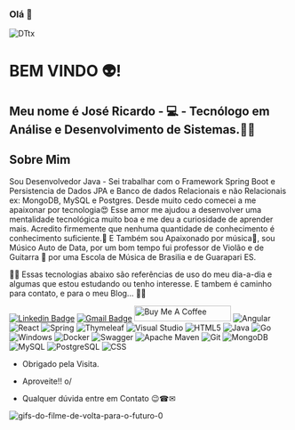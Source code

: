 ### Olá 👋

![DTtx](https://user-images.githubusercontent.com/56279938/207225604-22006804-b07c-4126-a7ca-b284ae63e448.gif)

# BEM VINDO 👽!

## Meu nome é José Ricardo - 💻 - Tecnólogo em Análise e Desenvolvimento de Sistemas.👨‍🎓

## Sobre Mim
Sou Desenvolvedor Java - Sei trabalhar com o Framework Spring Boot e Persistencia de Dados JPA e  Banco de dados Relacionais e não Relacionais ex: MongoDB, MySQL e Postgres.
Desde muito cedo comecei a me apaixonar por tecnologia😍 Esse amor me ajudou a desenvolver uma mentalidade tecnológica muito boa e me deu a curiosidade de aprender mais. Acredito firmemente que nenhuma quantidade de conhecimento é conhecimento suficiente.🧠
E Também sou Apaixonado por música🎼, sou Músico Auto de Data, por um bom tempo fui professor de Violão e de Guitarra 🎸  por uma Escola de Música de Brasilia e de Guarapari ES.


🚀🚀 Essas tecnologias abaixo são referências de uso do meu dia-a-dia e algumas que estou estudando ou tenho interesse. E tambem é caminho para contato, e para o meu Blog... 🚀🚀


[![Linkedin Badge](https://img.shields.io/badge/LinkedIn-0077B5?style=for-the-badge&logo=linkedin&logoColor=whitehttps://www.linkedin.com/in/ze-ricardo/)](https://www.linkedin.com/in/ze-ricardo/)
[![Gmail Badge](https://img.shields.io/badge/Gmail-D14836?style=for-the-badge&logo=gmail&logoColor=whitemailto:jricardo.ricarte@gmail.com)](mailto:jricardo.ricarte@gmail.com)
<a href="https://www.buymeacoffee.com/codeandmusic" target="_blank"><img src="https://cdn.buymeacoffee.com/buttons/default-orange.png" alt="Buy Me A Coffee" height="28" width="174"></a>
![Angular](https://img.shields.io/badge/angular-%23DD0031.svg?style=for-the-badge&logo=angular&logoColor=white)
![React](https://img.shields.io/badge/react-%2320232a.svg?style=for-the-badge&logo=react&logoColor=%2361DAFB)
![Spring](https://img.shields.io/badge/spring-%236DB33F.svg?style=for-the-badge&logo=spring&logoColor=white)
![Thymeleaf](https://img.shields.io/badge/Thymeleaf-%23005C0F.svg?style=for-the-badge&logo=Thymeleaf&logoColor=white)
![Visual Studio](https://img.shields.io/badge/Visual%20Studio-5C2D91.svg?style=for-the-badge&logo=visual-studio&logoColor=white)
![HTML5](https://img.shields.io/badge/html5-%23E34F26.svg?style=for-the-badge&logo=html5&logoColor=white)
![Java](https://img.shields.io/badge/java-%23ED8B00.svg?style=for-the-badge&logo=java&logoColor=white)
![Go](https://img.shields.io/badge/go-%2300ADD8.svg?style=for-the-badge&logo=go&logoColor=white)
![Windows](https://img.shields.io/badge/Windows-0078D6?style=for-the-badge&logo=windows&logoColor=white)
![Docker](https://img.shields.io/badge/docker-%230db7ed.svg?style=for-the-badge&logo=docker&logoColor=white)
![Swagger](https://img.shields.io/badge/-Swagger-%23Clojure?style=for-the-badge&logo=swagger&logoColor=white)
![Apache Maven](https://img.shields.io/badge/Apache%20Maven-C71A36?style=for-the-badge&logo=Apache%20Maven&logoColor=white)
![Git](https://img.shields.io/badge/git-%23F05033.svg?style=for-the-badge&logo=git&logoColor=white)
![MongoDB](https://img.shields.io/badge/MongoDB-4EA94B?style=for-the-badge&logo=mongodb&logoColor=white)
![MySQL](https://img.shields.io/badge/MySQL-00000F?style=for-the-badge&logo=mysql&logoColor=white)
![PostgreSQL](https://img.shields.io/badge/PostgreSQL-316192?style=for-the-badge&logo=postgresql&logoColor=white)
![CSS](https://img.shields.io/badge/CSS3-1572B6?style=for-the-badge&logo=css3&logoColor=white)


- Obrigado pela Visita. 

- Aproveite!! o/

- Qualquer dúvida entre em Contato 😉☎✉

![gifs-do-filme-de-volta-para-o-futuro-0](https://user-images.githubusercontent.com/56279938/210287603-2bd01aa2-0405-40f6-9faa-492ebaa88a04.gif)




